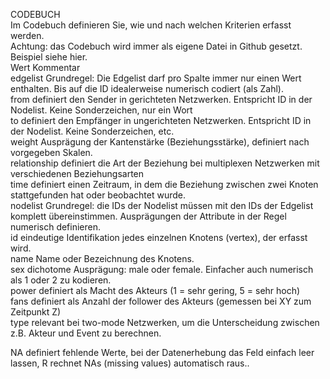 CODEBUCH								
Im Codebuch definieren Sie, wie und nach welchen Kriterien erfasst werden.								
Achtung: das Codebuch wird immer als eigene Datei in Github gesetzt. Beispiel siehe hier.								
Wert	Kommentar							
edgelist	Grundregel: Die Edgelist darf pro Spalte immer nur einen Wert enthalten. Bis auf die ID idealerweise numerisch codiert (als Zahl).							
from	definiert den Sender in gerichteten Netzwerken. Entspricht ID in der Nodelist. Keine Sonderzeichen, nur ein Wort							
to 	definiert den Empfänger in ungerichteten Netzwerken. Entspricht ID in der Nodelist. Keine Sonderzeichen, etc. 							
weight	Ausprägung der Kantenstärke (Beziehungsstärke), definiert nach vorgegeben Skalen.							
relationship	definiert die Art der Beziehung bei multiplexen Netzwerken mit verschiedenen Beziehungsarten							
time	definiert einen Zeitraum, in dem die Beziehung zwischen zwei Knoten stattgefunden hat oder beobachtet wurde.							
nodelist	Grundregel: die IDs der Nodelist müssen mit den IDs der Edgelist komplett übereinstimmen. Ausprägungen der Attribute in der Regel numerisch definieren.							
id	eindeutige Identifikation jedes einzelnen Knotens (vertex), der erfasst wird.  							
name	Name oder Bezeichnung des Knotens. 							
sex	dichotome Ausprägung: male oder female. Einfacher auch numerisch als 1 oder 2 zu kodieren.							
power	definiert als Macht des Akteurs (1 = sehr gering, 5 = sehr hoch)							
fans	definiert als Anzahl der follower des Akteurs (gemessen bei XY zum Zeitpunkt Z)							
type	relevant bei two-mode Netzwerken, um die Unterscheidung zwischen z.B. Akteur und Event zu berechnen.							
								
NA	definiert fehlende Werte, bei der Datenerhebung das Feld einfach leer lassen, R rechnet NAs (missing values) automatisch raus..							
